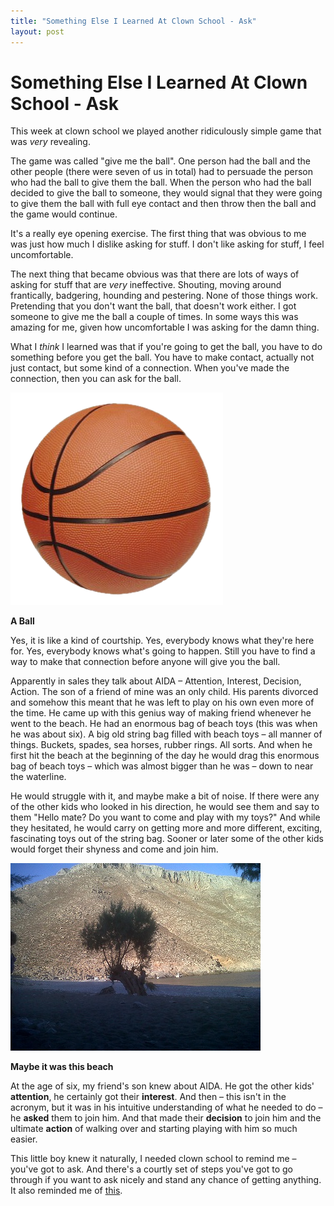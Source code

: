 ```yaml
---
title: "Something Else I Learned At Clown School - Ask"
layout: post 
---
```



# Something Else I Learned At Clown School - Ask
This week at clown school we played another ridiculously simple game that was *very* revealing.

The game was called "give me the ball". One person had the ball and the other people (there were seven of us in total) had to persuade the person who had the ball to give them the ball. When the person who had the ball decided to give the ball to someone, they would signal that they were going to give them the ball with full eye contact and then throw then the ball and the game would continue.

It's a really eye opening exercise.  The first thing that was obvious to me was just how much I dislike asking for stuff. I don't like asking for stuff, I feel uncomfortable.

The next thing that became obvious was that there are lots of ways of asking for stuff that are *very* ineffective. Shouting, moving around frantically, badgering, hounding and pestering.  None of those things work. Pretending that you don't want the ball, that doesn't work either.  I got someone to give me the ball a couple of times.  In some ways this was amazing for me, given how uncomfortable I was asking for the damn thing.

What I *think* I learned was that if you're going to get the ball, you have to do something before you get the ball. You have to make contact, actually not just contact, but some kind of a connection. When you've made the connection, then you can ask for the ball.

![Basketball](/assets/Basketball.png)

**A Ball**

Yes, it is like a kind of courtship. Yes, everybody knows what they're here for. Yes, everybody knows what's going to happen. Still you have to find a way to make that connection before anyone will give you the ball.

Apparently in sales they talk about AIDA &ndash; Attention, Interest, Decision, Action. The son of a friend of mine was an only child. His parents divorced and somehow this meant that he was left to play on his own even more of the time.  He came up with this genius way of making friend whenever he went to the beach. He had an enormous bag of beach toys (this was when he was about six). A big old string bag filled with beach toys &ndash; all manner of things.  Buckets, spades, sea horses, rubber rings.  All sorts.  And when he first hit the beach at the beginning of the day he would drag this enormous bag of beach toys &ndash; which was almost bigger than he was &ndash; down to near the waterline. 

He would struggle with it, and maybe make a bit of noise. If there were any of the other kids who looked in his direction, he would see them and say to them "Hello mate? Do you want to come and play with my toys?" And while they hesitated, he would carry on getting more and more different, exciting, fascinating toys out of the string bag.  Sooner or later some of the other kids would forget their shyness and come and join him.

![A Beach](/assets/BeachSmall.jpg)

**Maybe it was this beach**

At the age of six, my friend's son knew about AIDA.  He got the other kids' **attention**, he certainly got their **interest**.  And then &ndash; this isn't in the acronym, but it was in his intuitive understanding of what he needed to do &ndash; he **asked** them to join him.  And that made their **decision** to join him and the ultimate **action** of walking over and starting playing with him so much easier.

This little boy knew it naturally, I needed clown school to remind me &ndash; you've got to ask. And there's a courtly set of steps you've got to go through if you want to ask nicely and stand any chance of getting anything. It also reminded me of [this]( http://www.ted.com/talks/amanda_palmer_the_art_of_asking?language=en).
